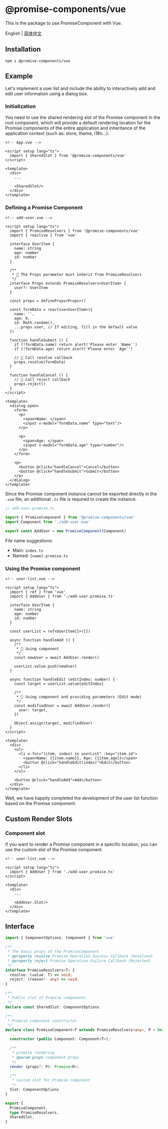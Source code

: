 # @promise-components/vue

This is the package to use PromiseComponent with Vue.

English | [简体中文](./README-zh.md)

## Installation

```shell
npm i @promise-components/vue
```

## Example

Let's implement a user list and include the ability to interactively add and edit user information using a dialog box.

### Initialization

You need to use the shared rendering slot of the Promise component in the root component, which will provide a default
rendering location for the Promise components of the entire application and inheritance of the application context (such
as: store, theme, i18n...).

```vue
<!-- App.vue -->

<script setup lang="ts">
  import { SharedSlot } from '@promise-components/vue'
</script>

<template>
  <div>
    ...

    <SharedSlot/>
  </div>
</template>
```

### Defining a Promise Component

```vue
<!-- add-user.vue -->

<script setup lang="ts">
  import { PromiseResolvers } from '@promise-components/vue'
  import { reactive } from 'vue'

  interface UserItem {
    name: string
    age: number
    id: number
  }

  /**
   * 🔴 The Props parameter must inherit from PromiseResolvers
   */
  interface Props extends PromiseResolvers<UserItem> {
    user?: UserItem
  }

  const props = defineProps<Props>()

  const formData = reactive<UserItem>({
    name: '',
    age: 0,
    id: Math.random(),
    ...props.user, // If editing, fill in the default value
  })

  function handleSubmit () {
    if (!formData.name) return alert('Please enter `Name`')
    if (!formData.age) return alert('Please enter `Age`')

    // 🔴 Call resolve callback
    props.resolve(formData)
  }

  function handleCancel () {
    // 🔴 Call reject callback
    props.reject()
  }
</script>

<template>
  <dialog open>
    <form>
      <p>
        <span>Name: </span>
        <input v-model="formData.name" type="text"/>
      </p>

      <p>
        <span>Age: </span>
        <input v-model="formData.age" type="number"/>
      </p>
    </form>

    <p>
      <button @click="handleCancel">Cancel</button>
      <button @click="handleSubmit">Submit</button>
    </p>
  </dialog>
</template>
```

Since the Promise component instance cannot be exported directly in the `.vue` file, an additional `.ts` file is
required to create the instance.

```ts
// add-user.promise.ts

import { PromiseComponent } from '@promise-components/vue'
import Component from './add-user.vue'

export const AddUser = new PromiseComponent(Component)
```

File name suggestions:

+ Main: `index.ts`
+ Named: `[name].promise.ts`

### Using the Promise component

```vue
<!-- user-list.vue -->

<script setup lang="ts">
  import { ref } from 'vue'
  import { AddUser } from './add-user.promise.ts'

  interface UserItem {
    name: string
    age: number
    id: number
  }

  const userList = ref<UserItem[]>([])

  async function handleAdd () {
    /**
     * 🔴 Using component
     */
    const newUser = await AddUser.render()

    userList.value.push(newUser)
  }

  async function handleEdit (editIndex: number) {
    const target = userList.value[editIndex]

    /**
     * 🔴 Using component and providing parameters (Edit mode)
     */
    const modifiedUser = await AddUser.render({
      user: target,
    })

    Object.assign(target, modifiedUser)
  }
</script>

<template>
  <div>
    <ul>
      <li v-for="(item, index) in userList" :key="item.id">
        <span>Name: {{item.name}}, Age: {{item.age}}</span>
        <button @click="handleEdit(index)">Edit</button>
      </li>
    </ul>

    <button @click="handleAdd">Add</button>
  </div>
</template>
```

Well, we have happily completed the development of the user list function based on the Promise component.

## Custom Render Slots

### Component slot

If you want to render a Promise component in a specific location, you can use the custom slot of the Promise component.

```vue
<!-- user-list.vue -->

<script setup lang="ts">
  import { AddUser } from './add-user.promise.ts'
</script>

<template>
  <div>
    ...

    <AddUser.Slot/>
  </div>
</template>
```

## Interface

```ts
import { ComponentOptions, Component } from 'vue'

/**
 * The basic props of the PromiseComponent
 * @property resolve Promise Operation Success Callback (Resolved)
 * @property reject Promise Operation Failure Callback (Rejected)
 */
interface PromiseResolvers<T> {
  resolve: (value: T) => void;
  reject: (reason?: any) => void;
}

/**
 * Public slot of Promise components
 */
declare const SharedSlot: ComponentOptions

/**
 * Promise component constructor
 */
declare class PromiseComponent<T extends PromiseResolvers<any>, P = Omit<T, keyof PromiseResolvers<any>>, R = Parameters<T['resolve']>[0]> {

  constructor (public Component: Component<T>);

  /**
   * promise rendering
   * @param props component props
   */
  render (props?: P): Promise<R>;

  /**
   * Custom slot for Promise component
   */
  Slot: ComponentOptions
}

export {
  PromiseComponent,
  type PromiseResolvers,
  SharedSlot,
}
```